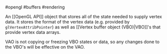 #opengl #buffers #rendering 

An [[OpenGL API]] object that stores all of the state needed to supply vertex data. It stores the format of the vertex data (e.g. provided by `glVertexAttribPointer`) as well as [[Vertex buffer object (VBO)|VBO]]'s that provide vertex data arrays.

VAO is not copying or freezing VBO states or data, so any changes done to the VBO's will be effective on the VAO.